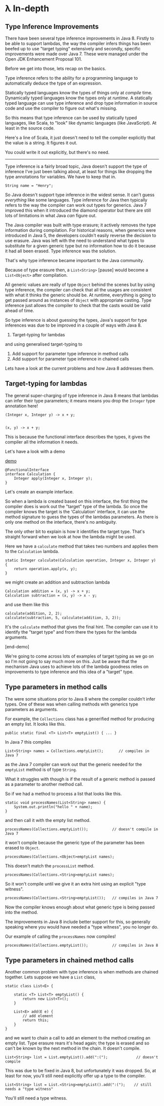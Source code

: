 # λ In-depth

## Type Inference Improvements

There have been several type inference improvements in Java 8. Firstly to be able to support lambdas, the way the compiler infers things has been beefed up to use "target typing" extensively and secondly, specific improvements were made over Java 7. These were managed under the Open JDK Enhancement Proposal 101.

Before we get into those, lets recap on the basics.

Type inference refers to the ability for a programming language to automatically deduce the type of an expression.

Statically typed languages know the types of things only at _compile_ time. Dynamically typed languages know the types only at _runtime_. A statically typed language can use type inference and drop type information in source code and use the compiler to figure out what's missing.

So this means that type inference can be used by statically typed languages, like Scala, to "look" like dynamic languages (like JavaScript). At least in the source code.

Here's a line of Scala, it just doesn't need to tell the compiler explicitly that the value is a string. It figures it out.

You could write it out explicitly, but there's no need.

---

Type inference is a fairly broad topic, Java doesn't support the type of inference I've just been talking about, at least for things like dropping the type annotations for variables. We have to keep that in.

    String name = "Henry";


So Java doesn't support type inference in the widest sense. It can't guess _everything_ like some languages. Type inference for Java then typically refers to the way the compiler can work out types for generics. Java 7 improved this when it introduced the diamond operator but there are still lots of limitations in what Java _can_ figure out.

The Java compiler was built with type erasure; it actively removes the type information during compilation. For historical reasons, when generics were introduced in Java 5, the developers couldn't easily reverse the decision to use erasure. Java was left with the need to understand what types to substitute for a given generic type but no information how to do it because it had all been erased. Type inference was the solution.

That's why type inference became important to the Java community.

Because of type erasure then, a `List<String>` [pause] would become a `List<Object>` after compilation.

All generic values are really of type `Object` behind the scenes but by using type inference, the compiler can check that all the usages are consistent with what it thinks the generic should be. At runtime, everything is going to get passed around as instances of `Object` with appropriate casting. Type inference just allows the compiler to check that the casts would be valid ahead of time.


So type inference is about guessing the types, Java's support for type inferences was due to be improved in a couple of ways with Java 8.

1. Target-typing for lambdas

and using generalised target-typing to

1. Add support for parameter type inference in method calls
1. Add support for parameter type inference in chained calls

Lets have a look at the current problems and how Java 8 addresses them.


## Target-typing for lambdas

The general super-charging of type inference in Java 8 means that lambdas can infer their type parameters; it means means you drop the `Integer` type annotation here!

    (Integer x, Integer y) -> x + y;


    (x, y) -> x + y;

This is because the functional interface describes the types, it gives the compiler all the information it needs.

Let's have a look with a demo

[demo](target_typing.demo)

    @FunctionalInterface
	interface Calculation {
		Integer apply(Integer x, Integer y);
	}

Let's create an example interface.

So when a lambda is created based on this interface, the first thing the compiler does is work out the "target" type of the lambda. So once the compiler knows the target is the 'Calculation' interface, it can use the method signature to guess the types of the lambdas parameters. As there is only one method on the interface, there's no ambiguity.

The only other bit to explain is how it identifies the target type. That's straight forward when we look at how the lambda might be used.

Here we have a `calculate` method that takes two numbers and applies them to the `Calculation` lambda.

	static Integer calculate(Calculation operation, Integer x, Integer y) {
		return operation.apply(x, y);
	}

we might create an addition and subtraction lambda

    Calculation addition = (x, y) -> x + y;
    Calculation subtraction = (x, y) -> x - y;

and use them like this

    calculate(addition, 2, 2);
    calculate(subtraction, 5, calculate(addition, 3, 2));


It's the `calculate` method that gives the final hint. The compiler can use it to identify the "target type" and from there the types for the lambda arguments.

[end-demo]

We're going to come across lots of examples of target typing as we go on so I'm not going to say much more on this. Just be aware that the mechanism Java uses to achieve lots of the lambda goodness relies on improvements to type inference and this idea of a "target" type.


## Type parameters in method calls

The were some situations prior to Java 8 where the compiler couldn't infer types. One of these was when calling methods with generics type parameters as arguments.

For example, the `Collections` class has a generified method for producing an empty list. It looks like this.

    public static final <T> List<T> emptyList() { ... }


In Java 7 this compiles

    List<String> names = Collections.emptyList();       // compiles in Java 7

as the Java 7 compiler can work out that the generic needed for the `emptyList` method is of type `String`.

What it struggles with though is if the result of a generic method is passed as a parameter to another method call.

So if we had a method to process a list that looks like this.

    static void processNames(List<String> names) {
        System.out.println("hello " + name);
    }

and then call it with the empty list method.

    processNames(Collections.emptyList());           // doesn't compile in Java 7

it won't compile because the generic type of the parameter has been erased to `Object`.

    processNames(Collections.<Object>emptyList names);

This doesn't match the `processList` method.

    processNames(Collections.<String>emptyList names);

So it won't compile until we give it an extra hint using an explicit "type witness".

    processNames(Collections.<String>emptyList());   // compiles in Java 7

Now the compiler knows enough about what generic type is being passed into the method.

The improvements in Java 8 include better support for this, so generally speaking where you would have needed a "type witness", you no longer do.

Our example of calling the `processNames` now compiles!

    processNames(Collections.emptyList());           // compiles in Java 8



## Type parameters in chained method calls

Another common problem with type inference is when methods are chained together. Lets suppose we have a `List` class,

	static class List<E> {

		static <T> List<T> emptyList() {
			return new List<T>();
		}

		List<E> add(E e) {
			// add element
			return this;
		}
	}

and we want to chain a call to add an element to the method creating an empty list. Type erasure rears it's head again; the type is erased and so can't be known by the next method in the chain. It doesn't compile.

    List<String> list = List.emptyList().add(":(");             // doesn't compile

This was due to be fixed in Java 8, but unfortunately it was dropped. So, at least for now, you'll still need explicitly offer up a type to the compiler.

    List<String> list = List.<String>emptyList().add(":(");    // still needs a "type witness"

You'll still need a type witness.



